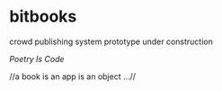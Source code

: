 bitbooks
========

crowd publishing system prototype under construction

*Poetry Is Code*

//a book is an app is an object ...//



